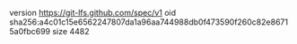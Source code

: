version https://git-lfs.github.com/spec/v1
oid sha256:a4c01c15e6562247807da1a96aa744988db0f473590f260c82e86715a0fbc699
size 4482
